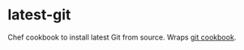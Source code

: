 # latest-git
Chef cookbook to install latest Git from source. Wraps [git cookbook](https://supermarket.chef.io/cookbooks/git).
